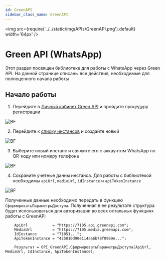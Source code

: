 ```yaml
---
id: GreenAPI
sidebar_class_name: GreenAPI
---
```


<img src={require('../../static/img/APIs/GreenAPI.png').default} width='64px' />

# Green API (WhatsApp)

Этот раздел посвящен библиотеке для работы с WhatsApp через Green API. На данной странице описаны все действия, необходимые для полноценного начала работы

## Начало работы

1. Перейдите в [Личный кабинет Green API](https://console.green-api.com/registration) и пройдите процедуру регистрации

![BF](../../static/img/Docs/GreenAPI/1.png)

2. Перейдите к [списку инстансов](https://console.green-api.com/instanceList) и создайте новый

![BF](../../static/img/Docs/GreenAPI/2.png)

3. Выберите новый инстанс и свяжите его с аккаунтом WhatsApp по QR-коду или номеру телефона

![BF](../../static/img/Docs/GreenAPI/3.png)

4. Сохраните учетные данны инстанса. Для работы с библиотекой необходимы `apiUrl`, `mediaUrl`, `idInstance` и `apiTokenInstance`

![BF](../../static/img/Docs/GreenAPI/4.png)

Полученные данные необходимо передать в функцию `СформироватьПараметрыДоступа`. Полученная в ее результате структура будет использоваться для авторизации во всех остальных функциях работы с GreenAPI

```bsl
    ApiUrl           = "https://7105.api.greenapi.com";
    MediaUrl         = "https://7105.media.greenapi.com";
    IdInstance       = "71051...";
    ApiTokenInstance = "425010d90e114aa6b78f0969e...";

    Результат = OPI_GreenAPI.СформироватьПараметрыДоступа(ApiUrl, MediaUrl, IdInstance, ApiTokenInstance);
```

